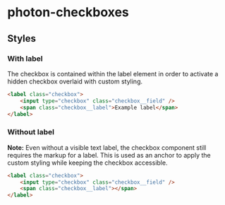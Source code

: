 # photon-checkboxes

## Styles

### With label

The checkbox is contained within the label element in order to activate a
hidden checkbox overlaid with custom styling.

```html
<label class="checkbox">
    <input type="checkbox" class="checkbox__field" />
    <span class="checkbox__label">Example label</span>
</label>
```
### Without label

**Note:** Even without a visible text label, the checkbox component still
requires the markup for a label. This is used as an anchor to apply the custom
styling while keeping the checkbox accessible.

```html
<label class="checkbox">
    <input type="checkbox" class="checkbox__field" />
    <span class="checkbox__label"></span>
</label>
```
